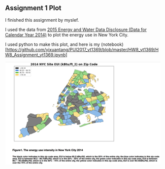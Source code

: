 ## Assignment 1 Plot
I finished this assignment by myslef.

I used the data from [2015 Energy and Water Data Disclosure (Data for Calendar Year 2014)](http://www.nyc.gov/html/gbee/downloads/excel/2015_nyc_cy2014__ll84_disclosure_data.xlsx) to plot the energy use in New York City.

I used python to make this plot, and here is my (notebook)[https://github.com/yixuantang/PUI2017_yt1369/blob/master/HW8_yt1369/HW8_Assignment_yt1369.ipynb]

![Alt text](HW8_Assignment_yt1369.png)

